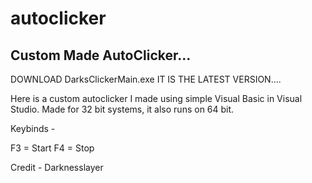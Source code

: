 # autoclicker
Custom Made AutoClicker...
------------------------------

DOWNLOAD DarksClickerMain.exe IT IS THE LATEST VERSION....


Here is a custom autoclicker I made using simple Visual Basic in Visual Studio. Made for 32 bit systems, it also runs on 64 bit.

Keybinds - 

F3 = Start
F4 = Stop


Credit - Darknesslayer
